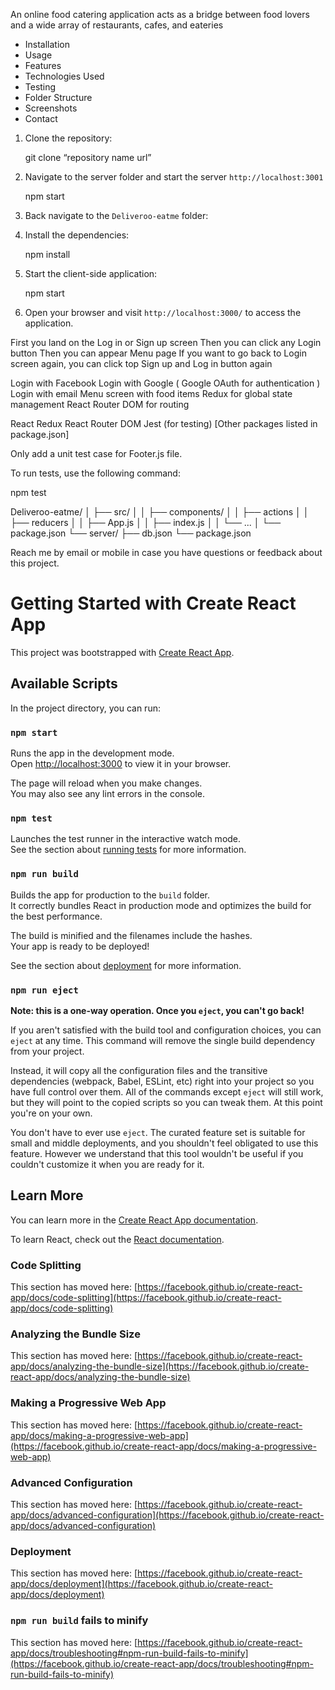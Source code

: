 <!-- Deliveroo -->

An online food catering application acts as a bridge between food lovers and a wide array of restaurants, cafes, and eateries

<!-- Table of Contents -->

- Installation
- Usage
- Features
- Technologies Used
- Testing
- Folder Structure
- Screenshots
- Contact


<!-- Installation -->

1. Clone the repository:
   
   git clone “repository name url”

2. Navigate to the server folder and start the server `http://localhost:3001`

     npm start
  
3. Back navigate to the `Deliveroo-eatme` folder:
   
4. Install the dependencies:
   
   npm install
  
5. Start the client-side application:
   
   npm start
   
6. Open your browser and visit `http://localhost:3000/` to access the application.


<!-- Usage -->

First you land on the Log in or Sign up screen
Then you can click any Login button
Then you can appear Menu page
If you want to go back to Login screen again, you can click top Sign up and Log in button again 


<!-- Features -->

 Login with Facebook
 Login with Google ( Google OAuth for authentication )
 Login with email
 Menu screen with food items
 Redux for global state management
 React Router DOM for routing


<!-- Technologies Used -->

 React
 Redux
 React Router DOM
 Jest (for testing)
 [Other packages listed in package.json]


<!-- Testing -->

Only add a unit test case for Footer.js file.

To run tests, use the following command:

npm test







<!-- Folder Structure -->

 Deliveroo-eatme/
  │   ├── src/
  │   │   ├── components/
  │   │   ├── actions
  │   │   ├── reducers
  │   │   ├── App.js
  │   │   ├── index.js
  │   │   └── ...
  │   └── package.json
  └── server/
      ├── db.json
      └── package.json


<!-- Contact -->

Reach me by email or mobile in case you have questions or feedback about this project.



# Getting Started with Create React App

This project was bootstrapped with [Create React App](https://github.com/facebook/create-react-app).

## Available Scripts

In the project directory, you can run:

### `npm start`

Runs the app in the development mode.\
Open [http://localhost:3000](http://localhost:3000) to view it in your browser.

The page will reload when you make changes.\
You may also see any lint errors in the console.

### `npm test`

Launches the test runner in the interactive watch mode.\
See the section about [running tests](https://facebook.github.io/create-react-app/docs/running-tests) for more information.

### `npm run build`

Builds the app for production to the `build` folder.\
It correctly bundles React in production mode and optimizes the build for the best performance.

The build is minified and the filenames include the hashes.\
Your app is ready to be deployed!

See the section about [deployment](https://facebook.github.io/create-react-app/docs/deployment) for more information.

### `npm run eject`

**Note: this is a one-way operation. Once you `eject`, you can't go back!**

If you aren't satisfied with the build tool and configuration choices, you can `eject` at any time. This command will remove the single build dependency from your project.

Instead, it will copy all the configuration files and the transitive dependencies (webpack, Babel, ESLint, etc) right into your project so you have full control over them. All of the commands except `eject` will still work, but they will point to the copied scripts so you can tweak them. At this point you're on your own.

You don't have to ever use `eject`. The curated feature set is suitable for small and middle deployments, and you shouldn't feel obligated to use this feature. However we understand that this tool wouldn't be useful if you couldn't customize it when you are ready for it.

## Learn More

You can learn more in the [Create React App documentation](https://facebook.github.io/create-react-app/docs/getting-started).

To learn React, check out the [React documentation](https://reactjs.org/).

### Code Splitting

This section has moved here: [https://facebook.github.io/create-react-app/docs/code-splitting](https://facebook.github.io/create-react-app/docs/code-splitting)

### Analyzing the Bundle Size

This section has moved here: [https://facebook.github.io/create-react-app/docs/analyzing-the-bundle-size](https://facebook.github.io/create-react-app/docs/analyzing-the-bundle-size)

### Making a Progressive Web App

This section has moved here: [https://facebook.github.io/create-react-app/docs/making-a-progressive-web-app](https://facebook.github.io/create-react-app/docs/making-a-progressive-web-app)

### Advanced Configuration

This section has moved here: [https://facebook.github.io/create-react-app/docs/advanced-configuration](https://facebook.github.io/create-react-app/docs/advanced-configuration)

### Deployment

This section has moved here: [https://facebook.github.io/create-react-app/docs/deployment](https://facebook.github.io/create-react-app/docs/deployment)

### `npm run build` fails to minify

This section has moved here: [https://facebook.github.io/create-react-app/docs/troubleshooting#npm-run-build-fails-to-minify](https://facebook.github.io/create-react-app/docs/troubleshooting#npm-run-build-fails-to-minify)

